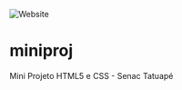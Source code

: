 ![Website](https://img.shields.io/website?url=https%3A%2F%2Feddiemee.github.io%2Fminiproj%2Fsobre_nos.html)
# miniproj
Mini Projeto HTML5 e CSS - Senac Tatuapé

